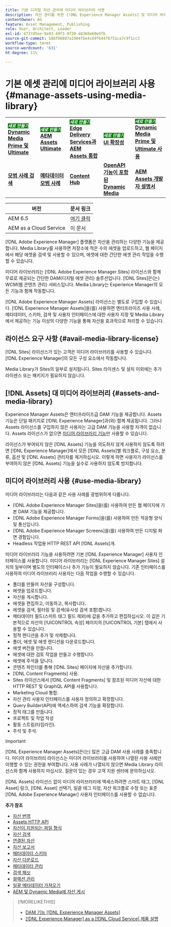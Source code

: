 ```yaml
---
title: 기본 디지털 자산 관리에 미디어 라이브러리 사용
description: 자산 관리를 위한 [!DNL Experience Manager Assets] 및 미디어 라이브러리입니다.
contentOwner: AG
feature: Asset Management, Publishing
role: User, Architect, Leader
exl-id: 4737d5ee-9a93-49f3-9f20-d4368e60e9fb
source-git-commit: 188f60887a1904fbe4c69f644f6751ca7c9f1cc3
workflow-type: tm+mt
source-wordcount: '631'
ht-degree: 11%

---
```


<!--

Define Media Lib
Define req for it
Define use cases
Define what is not included

-->

# 기본 에셋 관리에 미디어 라이브러리 사용 {#manage-assets-using-media-library}

<table>
    <tr>
        <td>
            <sup style= "background-color:#008000; color:#FFFFFF; font-weight:bold"><i>새로 만들기</i></sup> <a href="/help/assets/dynamic-media/dm-prime-ultimate.md"><b>Dynamic Media Prime 및 Ultimate</b></a>
        </td>
        <td>
            <sup style= "background-color:#008000; color:#FFFFFF; font-weight:bold"><i>새로 만들기</i></sup> <a href="/help/assets/assets-ultimate-overview.md"><b>AEM Assets Ultimate</b></a>
        </td>
        <td>
            <sup style= "background-color:#008000; color:#FFFFFF; font-weight:bold"><i>새로 만들기</i></sup> <a href="/help/assets/integrate-aem-assets-edge-delivery-services.md"><b>Edge Delivery Services과 AEM Assets 통합</b></a>
        </td>
        <td>
            <sup style= "background-color:#008000; color:#FFFFFF; font-weight:bold"><i>새로 만들기</i></sup> <a href="/help/assets/aem-assets-view-ui-extensibility.md"><b>UI 확장성</b></a>
        </td>
          <td>
            <sup style= "background-color:#008000; color:#FFFFFF; font-weight:bold"><i>새로 만들기</i></sup> <a href="/help/assets/dynamic-media/enable-dynamic-media-prime-and-ultimate.md"><b>Dynamic Media Prime 및 Ultimate 사용</b></a>
        </td>
    </tr>
    <tr>
        <td>
            <a href="/help/assets/search-best-practices.md"><b>모범 사례 검색</b></a>
        </td>
        <td>
            <a href="/help/assets/metadata-best-practices.md"><b>메타데이터 모범 사례</b></a>
        </td>
        <td>
            <a href="/help/assets/product-overview.md"><b>Content Hub</b></a>
        </td>
        <td>
            <a href="/help/assets/dynamic-media-open-apis-overview.md"><b>OpenAPI 기능이 포함된 Dynamic Media</b></a>
        </td>
        <td>
            <a href="https://developer.adobe.com/experience-cloud/experience-manager-apis/"><b>AEM Assets 개발자 설명서</b></a>
        </td>
    </tr>
</table>

| 버전 | 문서 링크 |
| -------- | ---------------------------- |
| AEM 6.5 | [여기 클릭](https://experienceleague.adobe.com/docs/experience-manager-65/assets/administer/medialibrary.html?lang=ko-KR) |
| AEM as a Cloud Service | 이 문서 |

[!DNL Adobe Experience Manager] 플랫폼은 자산을 관리하는 다양한 기능을 제공합니다. Media Library를 사용하면 저장소에 적은 수의 에셋을 업로드하고, 웹 페이지에서 해당 에셋을 검색 및 사용할 수 있으며, 에셋에 대한 간단한 에셋 관리 작업을 수행할 수 있습니다.

미디어 라이브러리는 [!DNL Adobe Experience Manager Sites] 라이선스와 함께 무료로 제공되는 간단한 DAM(디지털 에셋 관리) 솔루션입니다. [!DNL Sites]은(는) WCM(웹 콘텐츠 관리) 서비스입니다. Media Library는 Experience Manager의 모든 기능과 함께 작동합니다.

[!DNL Adobe Experience Manager Assets] 라이선스는 별도로 구입할 수 있습니다. [!DNL Experience Manager Assets]을(를) 사용하면 엔터프라이즈 사용 사례, 메타데이터, 스키마, 검색 및 사용자 인터페이스에 대한 사용자 지정 및 Media Library에서 제공하는 기능 이상의 다양한 기능을 통해 자산을 효과적으로 처리할 수 있습니다.

## 라이선스 요구 사항 {#avail-media-library-license}

[!DNL Sites] 라이선스가 있는 고객은 미디어 라이브러리를 사용할 수 있습니다. [!DNL Experience Manager]의 모든 구성 요소에서 작동합니다.

Media Library가 Sites의 일부로 설치됩니다. Sites 라이센스 및 설치 이외에는 추가 라이센스 또는 패키지가 필요하지 않습니다.

## [!DNL Assets] 대 미디어 라이브러리 {#assets-and-media-library}

Experience Manager Assets은 엔터프라이즈급 DAM 기능을 제공합니다. Assets 기능은 단일 패키지로 [!DNL Experience Manager]과(와) 함께 제공됩니다. 그러나 Assets 라이선스를 구입하지 않은 사용자는 고급 DAM 기능을 사용할 자격이 없습니다. Assets 라이선스가 없으면 [미디어 라이브러리 기능](#use-media-library)만 사용할 수 있습니다.

라이선스가 부여되지 않은 [!DNL Assets] 기능을 의도하지 않게 사용하지 않도록 하려면 [!DNL Experience Manager]에서 모든 [!DNL Assets]별 워크플로, 구성 요소, 분류, 옵션 및 [!DNL Assets] 관리자를 제거하십시오. 이렇게 하면 사용자가 라이선스를 부여하지 않은 [!DNL Assets] 기능을 실수로 사용하지 않도록 방지합니다.

## 미디어 라이브러리 사용 {#use-media-library}

미디어 라이브러리는 다음과 같은 사용 사례를 광범위하게 다룹니다.

* [!DNL Adobe Experience Manager Sites]을(를) 사용하여 만든 웹 페이지에 기본 DAM 기능을 제공합니다.
* [!DNL Adobe Experience Manager Forms]을(를) 사용하여 만든 적응형 양식 및 통신입니다.
* [!DNL Adobe Experience Manager Screens]을(를) 사용하여 만든 디지털 화면 경험입니다.
* Headless 작업용 HTTP REST API [!DNL Assets]개.

<!-- TBD: Remove this after confirmation. May need to merge this list with the list provided by PMs.

* Static renditions

-->

미디어 라이브러리 기능을 사용하려면 기본 [!DNL Experience Manager] 사용자 인터페이스를 사용합니다. 미디어 라이브러리는 [!DNL Experience Manager Sites] 설치의 일부이며 별도의 인터페이스나 추가 기능이 필요하지 않습니다. 기존 인터페이스를 사용하여 미디어 라이브러리 사용자는 다음 작업을 수행할 수 있습니다.

* 폴더를 만들어 자산을 구성합니다.
* 에셋을 업로드합니다.
* 자산을 게시합니다.
* 에셋을 편집하고, 이동하고, 복사합니다.
* 에셋을 검색, 필터링 및 검색(유사성 검색 포함)합니다.
* 메타데이터 필드(스마트 태그 필드 제외)에 값을 추가하고 편집하십시오. 이 값은 기본적으로 자산의 [!UICONTROL 속성] 페이지의 [!UICONTROL 기본] 탭에서 사용할 수 있습니다.
* 정적 렌디션을 추가 및 삭제합니다.
* 폴더, 에셋 및 에셋 렌디션을 다운로드합니다.
* 에셋 버전을 만듭니다.
* 에셋에 대한 검토 작업을 만들고 수행합니다.
* 에셋에 주석을 답니다.
* 콘텐츠 파인더를 통해 [!DNL Sites] 페이지에 자산을 추가합니다.
* [!DNL Content Fragments] 사용.
* Sites 라이선스에서 [!DNL Content Fragments] 및 참조된 미디어 자산에 대한 HTTP REST 및 GraphQL API를 사용합니다.
* Marketing Cloud 통합.
* 자산 관리 사용자 인터페이스를 사용자 정의하고 확장합니다.
* Query Builder(API)에 액세스하여 검색 기능을 확장합니다.
* 정적 태그를 만듭니다.
* 프로젝트 및 작업 작성
* 활동 스트림(타임라인).
* 주석 및 주석.

<!-- TBD: Define exactly which basic Assets workflow are available for use with Media Library?

As per PM, we must avoid stating such a list, as we do not have a list that makes sense in Cloud Service.
-->

>[!IMPORTANT]
>
>[!DNL Experience Manager Assets]은(는) 많은 고급 DAM 사용 사례를 충족합니다. 미디어 라이브러리 라이선스는 미디어 라이브러리를 사용하여 나열된 사용 사례만 이행할 수 있는 권한을 부여합니다. 사용 사례가 나열되지 않으면 Media Library 라이선스와 함께 사용하지 마십시오. 질문이 있는 경우 고객 지원 센터에 문의하십시오.

[!DNL Assets] 라이선스 없이 미디어 라이브러리에 액세스하려면 스마트 태그, [!DNL Asset] 링크, [!DNL Asset] 선택기, 일괄 태그 지정, 자산 워크플로 수정 또는 표준 [!DNL Adobe Experience Manager] 사용자 인터페이스를 사용할 수 없습니다.

<!-- TBD: Add a CTA - how to contact Adobe for queries. -->

**추가 참조**

* [자산 번역](translate-assets.md)
* [Assets HTTP API](mac-api-assets.md)
* [자산이 지원되는 파일 형식](file-format-support.md)
* [자산 검색](search-assets.md)
* [연결된 자산](use-assets-across-connected-assets-instances.md)
* [자산 보고서](asset-reports.md)
* [메타데이터 스키마](metadata-schemas.md)
* [자산 다운로드](download-assets-from-aem.md)
* [메타데이터 관리](manage-metadata.md)
* [검색 패싯](search-facets.md)
* [컬렉션 관리](manage-collections.md)
* [일괄 메타데이터 가져오기](metadata-import-export.md)
* [AEM 및 Dynamic Media에 자산 게시](/help/assets/publish-assets-to-aem-and-dm.md)

>[!MORELIKETHIS]
>
>* [DAM 기능 [!DNL Experience Manager Assets]](https://experienceleague.adobe.com/docs/experience-manager-cloud-service/assets/home.html?lang=ko-KR)
>* [[!DNL Experience Manager] as a [!DNL Cloud Service] 제품 설명](https://helpx.adobe.com/kr/legal/product-descriptions/adobe-experience-manager-cloud-service.html)
